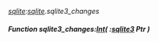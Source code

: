 _[sqlite](../../modules/sqlite/sqlite-module.md):[sqlite](../../modules/sqlite/sqlite-module.md).sqlite3\_changes_
##### Function sqlite3\_changes:[Int](../../modules/wonkey/wonkey-types-int.md)( :[sqlite3](../../modules/sqlite/sqlite-sqlite3.md) Ptr )
